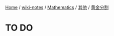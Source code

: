 [Home](https://mengxianbin.github.io) /
[wiki-notes](https://mengxianbin.github.io/wiki-notes/site) /
[Mathematics](https://mengxianbin.github.io/wiki-notes/site/Mathematics) /
[其他](https://mengxianbin.github.io/wiki-notes/site/Mathematics/%E5%85%B6%E4%BB%96) /
[黄金分割](https://mengxianbin.github.io/wiki-notes/site/Mathematics/%E5%85%B6%E4%BB%96/%E9%BB%84%E9%87%91%E5%88%86%E5%89%B2)

# TO DO

